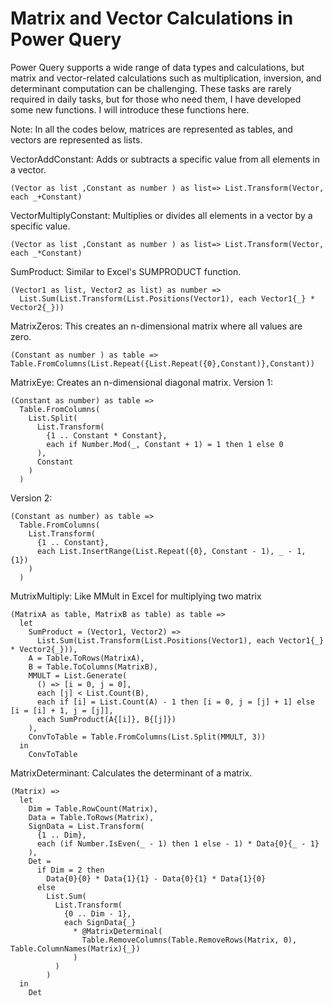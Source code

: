 # Matrix and Vector Calculations in Power Query 

Power Query supports a wide range of data types and calculations, but matrix and vector-related calculations such as multiplication, inversion, and determinant computation can be challenging. These tasks are rarely required in daily tasks, but for those who need them, I have developed some new functions. I will introduce these functions here.

Note: In all the codes below, matrices are represented as tables, and vectors are represented as lists.

VectorAddConstant: Adds or subtracts a specific value from all elements in a vector.
```powerquery-m
(Vector as list ,Constant as number ) as list=> List.Transform(Vector, each _+Constant)
```

VectorMultiplyConstant: Multiplies or divides all elements in a vector by a specific value.
```powerquery-m
(Vector as list ,Constant as number ) as list=> List.Transform(Vector, each _*Constant)
```
SumProduct: Similar to Excel's SUMPRODUCT function.
```powerquery-m
(Vector1 as list, Vector2 as list) as number =>
  List.Sum(List.Transform(List.Positions(Vector1), each Vector1{_} * Vector2{_}))
```

MatrixZeros: This creates an n-dimensional matrix where all values are zero.
```powerquery-m
(Constant as number ) as table => Table.FromColumns(List.Repeat({List.Repeat({0},Constant)},Constant))
```

MatrixEye: Creates an n-dimensional diagonal matrix.
Version 1:
```powerquery-m
(Constant as number) as table =>
  Table.FromColumns(
    List.Split(
      List.Transform(
        {1 .. Constant * Constant}, 
        each if Number.Mod(_, Constant + 1) = 1 then 1 else 0
      ), 
      Constant
    )
  )
```

Version 2:
```powerquery-m
(Constant as number) as table =>
  Table.FromColumns(
    List.Transform(
      {1 .. Constant}, 
      each List.InsertRange(List.Repeat({0}, Constant - 1), _ - 1, {1})
    )
  )
```
MutrixMultiply: Like MMult in Excel for multiplying two matrix
```powerquery-m
(MatrixA as table, MatrixB as table) as table =>
  let
    SumProduct = (Vector1, Vector2) =>
      List.Sum(List.Transform(List.Positions(Vector1), each Vector1{_} * Vector2{_})), 
    A = Table.ToRows(MatrixA), 
    B = Table.ToColumns(MatrixB), 
    MMULT = List.Generate(
      () => [i = 0, j = 0], 
      each [j] < List.Count(B), 
      each if [i] = List.Count(A) - 1 then [i = 0, j = [j] + 1] else [i = [i] + 1, j = [j]], 
      each SumProduct(A{[i]}, B{[j]})
    ), 
    ConvToTable = Table.FromColumns(List.Split(MMULT, 3))
  in
    ConvToTable
```


MatrixDeterminant: Calculates the determinant of a matrix.
```powerquery-m
(Matrix) =>
  let
    Dim = Table.RowCount(Matrix), 
    Data = Table.ToRows(Matrix), 
    SignData = List.Transform(
      {1 .. Dim}, 
      each (if Number.IsEven(_ - 1) then 1 else - 1) * Data{0}{_ - 1}
    ), 
    Det = 
      if Dim = 2 then
        Data{0}{0} * Data{1}{1} - Data{0}{1} * Data{1}{0}
      else
        List.Sum(
          List.Transform(
            {0 .. Dim - 1}, 
            each SignData{_}
              * @MatrixِDeterminal(
                Table.RemoveColumns(Table.RemoveRows(Matrix, 0), Table.ColumnNames(Matrix){_})
              )
          )
        )
  in
    Det
```

